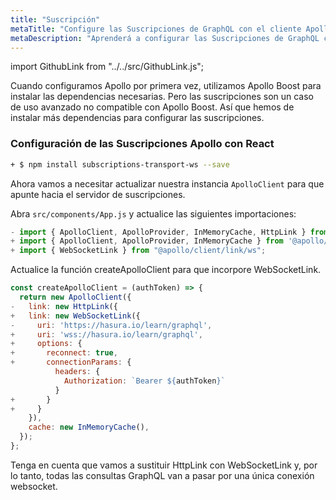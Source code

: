 ```yaml
---
title: "Suscripción"
metaTitle: "Configure las Suscripciones de GraphQL con el cliente Apollo | Tutorial de hooks Apollo con React en GraphQL"
metaDescription: "Aprenderá a configurar las Suscripciones de GraphQL con el cliente Apollo con React, utilizando @apollo/client y su dependencia subscriptions-transport-ws. Esto también incluirá la configuración del token de autorización"
---
```


import GithubLink from "../../src/GithubLink.js";

Cuando configuramos Apollo por primera vez, utilizamos Apollo Boost para instalar las dependencias necesarias. Pero las suscripciones son un caso de uso avanzado no compatible con Apollo Boost. Así que hemos de instalar más dependencias para configurar las suscripciones.

### Configuración de las Suscripciones Apollo con React

```bash
+ $ npm install subscriptions-transport-ws --save
```

Ahora vamos a necesitar actualizar nuestra instancia `ApolloClient` para que apunte hacia el servidor de suscripciones.

Abra `src/components/App.js` y actualice las siguientes importaciones:

<GithubLink link="https://github.com/hasura/learn-graphql/blob/master/tutorials/frontend/react-apollo-hooks/app-final/src/components/App.js" text="src/components/App.js" />

```javascript
- import { ApolloClient, ApolloProvider, InMemoryCache, HttpLink } from '@apollo/client';
+ import { ApolloClient, ApolloProvider, InMemoryCache } from '@apollo/client';
+ import { WebSocketLink } from "@apollo/client/link/ws";
```

Actualice la función createApolloClient para que incorpore WebSocketLink.

```javascript
const createApolloClient = (authToken) => {
  return new ApolloClient({
-   link: new HttpLink({
+   link: new WebSocketLink({
-     uri: 'https://hasura.io/learn/graphql',
+     uri: 'wss://hasura.io/learn/graphql',
+     options: {
+       reconnect: true,
+       connectionParams: {
          headers: {
            Authorization: `Bearer ${authToken}`
          }
+       }
+     }
    }),
    cache: new InMemoryCache(),
  });
};
```

Tenga en cuenta que vamos a sustituir HttpLink con WebSocketLink y, por lo tanto, todas las consultas GraphQL van a pasar por una única conexión websocket.
